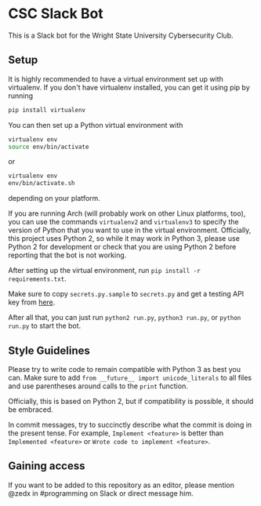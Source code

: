 CSC Slack Bot
=============
This is a Slack bot for the Wright State University Cybersecurity Club.

Setup
-----
It is highly recommended to have a virtual environment set up with virtualenv.
If you don't have virtualenv installed, you can get it using pip by running
```bash
pip install virtualenv
```

You can then set up a Python virtual environment with
```bash
virtualenv env
source env/bin/activate
```
or
```bash
virtualenv env
env/bin/activate.sh
```
depending on your platform.

If you are running Arch (will probably work on other Linux platforms, too), you
can use the commands `virtualenv2` and `virtualenv3` to specify the version of
Python that you want to use in the virtual environment. Officially, this project
uses Python 2, so while it may work in Python 3, please use Python 2 for
development or check that you are using Python 2 before reporting that the bot
is not working.

After setting up the virtual environment, run `pip install -r requirements.txt`.

Make sure to copy `secrets.py.sample` to `secrets.py` and get a testing API key
from [here](https://api.slack.com/docs/oauth-test-tokens).

After all that, you can just run `python2 run.py`, `python3 run.py`, or
`python run.py` to start the bot.

Style Guidelines
----------------
Please try to write code to remain compatible with Python 3 as best you can.
Make sure to add
`from __future__ import unicode_literals`
to all files and use parentheses around calls to the `print` function.

Officially, this is based on Python 2, but if compatibility is possible, it
should be embraced.

In commit messages, try to succinctly describe what the commit is doing in the
present tense. For example,
`Implement <feature>`
is better than
`Implemented <feature>`
or 
`Wrote code to implement <feature>`.

Gaining access
--------------
If you want to be added to this repository as an editor, please mention @zedx
in #programming on Slack or direct message him.
